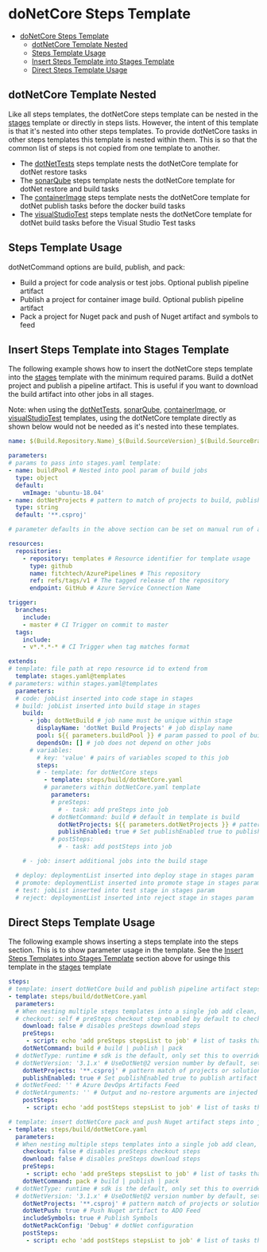 # doNetCore Steps Template

- [doNetCore Steps Template](#donetcore-steps-template)
  - [dotNetCore Template Nested](#dotnetcore-template-nested)
  - [Steps Template Usage](#steps-template-usage)
  - [Insert Steps Template into Stages Template](#insert-steps-template-into-stages-template)
  - [Direct Steps Template Usage](#direct-steps-template-usage)

## dotNetCore Template Nested

Like all steps templates, the dotNetCore steps template can be nested in the [stages](../../stages.md) template or directly in steps lists. However, the intent of this template is that it's nested into other steps templates. To provide dotNetCore tasks in other steps templates this template is nested within them. This is so that the common list of steps is not copied from one template to another.

- The [dotNetTests](./../code/dotNetTests.md) steps template nests the dotNetCore template for dotNet restore tasks
- The [sonarQube](./../code/sonarQube.md) steps template nests the dotNetCore template for dotNet restore and build tasks
- The [containerImage](containerImage.md) steps template nests the dotNetCore template for dotNet publish tasks before the docker build tasks
- The [visualStudioTest](./../test/visualStudioTest.md) steps template nests the dotNetCore template for dotNet build tasks before the Visual Studio Test tasks

## Steps Template Usage

dotNetCommand options are build, publish, and pack:

- Build a project for code analysis or test jobs. Optional publish pipeline artifact
- Publish a project for container image build. Optional publish pipeline artifact
- Pack a project for Nuget pack and push of Nuget artifact and symbols to feed

## Insert Steps Template into Stages Template

The following example shows how to insert the dotNetCore steps template into the [stages](../../stages.md) template with the minimum required params. Build a dotNet project and publish a pipeline artifact. This is useful if you want to download the build artifact into other jobs in all stages.

Note: when using the [dotNetTests](./../code/dotNetTests.md), [sonarQube](../code/sonarQube.md), [containerImage](containerImage.md), or [visualStudioTest](./../test/visualStudioTest.md) templates, using the dotNetCore template directly as shown below would not be needed as it's nested into these templates.

```yml
name: $(Build.Repository.Name)_$(Build.SourceVersion)_$(Build.SourceBranchName) # name is the format for $(Build.BuildNumber)

parameters:
# params to pass into stages.yaml template:
- name: buildPool # Nested into pool param of build jobs
  type: object
  default:
    vmImage: 'ubuntu-18.04'
- name: dotNetProjects # pattern to match of projects to build, publish, or pack
  type: string
  default: '**.csproj'

# parameter defaults in the above section can be set on manual run of a pipeline to override

resources:
  repositories:
    - repository: templates # Resource identifier for template usage
      type: github
      name: fitchtech/AzurePipelines # This repository
      ref: refs/tags/v1 # The tagged release of the repository
      endpoint: GitHub # Azure Service Connection Name

trigger:
  branches:
    include:
    - master # CI Trigger on commit to master
  tags:
    include:
    - v*.*.*-* # CI Trigger when tag matches format

extends:
# template: file path at repo resource id to extend from
  template: stages.yaml@templates
# parameters: within stages.yaml@templates
  parameters:
  # code: jobList inserted into code stage in stages
  # build: jobList inserted into build stage in stages
    build:
      - job: dotNetBuild # job name must be unique within stage
        displayName: 'dotNet Build Projects' # job display name
        pool: ${{ parameters.buildPool }} # param passed to pool of build jobs
        dependsOn: [] # job does not depend on other jobs
      # variables:
        # key: 'value' # pairs of variables scoped to this job
        steps:
        # - template: for dotNetCore steps
          - template: steps/build/dotNetCore.yaml
          # parameters within dotNetCore.yaml template
            parameters:
            # preSteps: 
              # - task: add preSteps into job
            # dotNetCommand: build # default in template is build
              dotNetProjects: ${{ parameters.dotNetProjects }} # pattern to match of projects to build 
              publishEnabled: true # Set publishEnabled true to publish artifact of dotNet build or publish outputs 
            # postSteps:
              # - task: add postSteps into job

    # - job: insert additional jobs into the build stage

  # deploy: deploymentList inserted into deploy stage in stages param
  # promote: deploymentList inserted into promote stage in stages param
  # test: jobList inserted into test stage in stages param
  # reject: deploymentList inserted into reject stage in stages param

```

## Direct Steps Template Usage

The following example shows inserting a steps template into the steps section. This is to show parameter usage in the template. See the [Insert Steps Templates into Stages Template](#insert-steps-templates-into-stages-template) section above for usinge this template in the [stages](../../stages.md) template

```yml
steps:
# template: insert dotNetCore build and publish pipeline artifact steps into job
- template: steps/build/dotNetCore.yaml
  parameters:
  # When nesting multiple steps templates into a single job add clean, checkout and download params set to false.
  # checkout: self # preSteps checkout step enabled by default to checkout the source repo
    download: false # disables preSteps download steps
    preSteps: 
     - script: echo 'add preSteps stepsList to job' # list of tasks that run before the main steps of the template. Inserted into steps after checkout/download
    dotNetCommand: build # build | publish | pack
  # dotNetType: runtime # sdk is the default, only set this to override sdk with runtime
  # dotNetVersion: '3.1.x' # UseDotNet@2 version number by default, set to null to skip step
    dotNetProjects: '**.csproj' # pattern match of projects or solution to build or publish
    publishEnabled: true # Set publishEnabled true to publish artifact of dotNet build or publish outputs 
  # dotNetFeed: '' # Azure DevOps Artifacts Feed
  # dotNetArguments: '' # Output and no-restore arguments are injected for you. This param is for inserting any additional build/publish args for the task
    postSteps:
     - script: echo 'add postSteps stepsList to job' # list of tasks that run after the main steps of the template. Inserted into steps before publish/clean

# template: insert dotNetCore pack and push Nuget artifact steps into job
- template: steps/build/dotNetCore.yaml
  parameters:
  # When nesting multiple steps templates into a single job add clean, checkout and download params set to false.
    checkout: false # disables preSteps checkout steps
    download: false # disables preSteps download steps
    preSteps: 
     - script: echo 'add preSteps stepsList to job' # list of tasks that run before the main steps of the template. Inserted into steps after checkout/download
    dotNetCommand: pack # build | publish | pack
  # dotNetType: runtime # sdk is the default, only set this to override sdk with runtime
  # dotNetVersion: '3.1.x' # UseDotNet@2 version number by default, set to null to skip step
    dotNetProjects: '**.csproj' # pattern match of projects or solution to build or publish
    dotNetPush: true # Push Nuget artifact to ADO Feed
    includeSymbols: true # Publish Symbols
    dotNetPackConfig: 'Debug' # dotNet configuration
    postSteps:
     - script: echo 'add postSteps stepsList to job' # list of tasks that run after the main steps of the template. Inserted into steps before publish/clean

```

